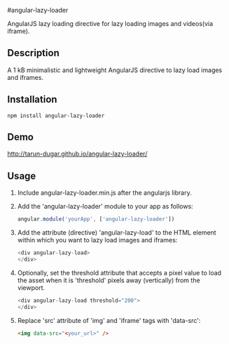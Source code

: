#angular-lazy-loader

AngularJS lazy loading directive for lazy loading images and videos(via iframe).

Description
-----------

A 1 kB minimalistic and lightweight AngularJS directive to lazy load images and iframes.

Installation
------------

```code
npm install angular-lazy-loader
```

Demo
-----------

http://tarun-dugar.github.io/angular-lazy-loader/

Usage
-----------

1. Include angular-lazy-loader.min.js after the angularjs library.
2. Add the 'angular-lazy-loader' module to your app as follows:
    ```javascript
    angular.module('yourApp', ['angular-lazy-loader'])
    ```

3. Add the attribute (directive) 'angular-lazy-load' to the HTML element within which you want to lazy load images and iframes:
    ```javascript
    <div angular-lazy-load>
    </div>
    ```

4. Optionally, set the threshold attribute that accepts a pixel value to load the asset when it is 'threshold' pixels away (vertically) from the viewport.

    ```javascript
    <div angular-lazy-load threshold="200">
    </div>
    ```
    
4. Replace 'src' attribute of 'img' and 'iframe' tags with 'data-src':
    ```html
    <img data-src="<your_url>" />
    ```


